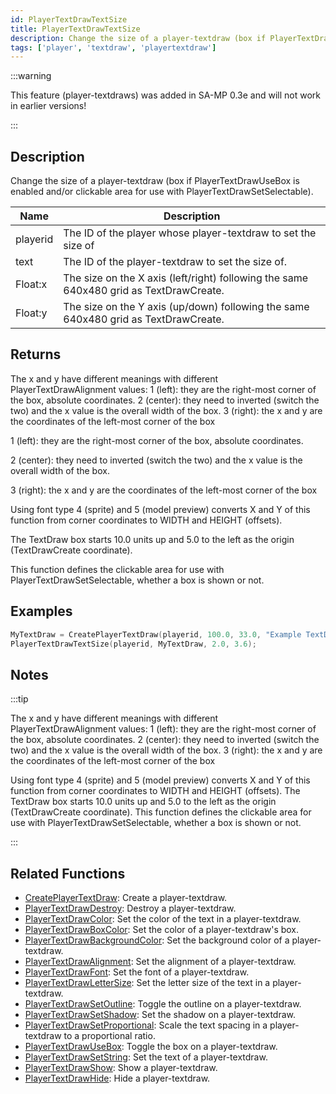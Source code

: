 ```yaml
---
id: PlayerTextDrawTextSize
title: PlayerTextDrawTextSize
description: Change the size of a player-textdraw (box if PlayerTextDrawUseBox is enabled and/or clickable area for use with PlayerTextDrawSetSelectable).
tags: ['player', 'textdraw', 'playertextdraw']
---
```


:::warning

This feature (player-textdraws) was added in SA-MP 0.3e and will not work in earlier versions!

:::

## Description

Change the size of a player-textdraw (box if PlayerTextDrawUseBox is enabled and/or clickable area for use with PlayerTextDrawSetSelectable).


| Name | Description |
|------|-------------|
|playerid | The ID of the player whose player-textdraw to set the size of|
|text | The ID of the player-textdraw to set the size of.|
|Float:x | The size on the X axis (left/right) following the same 640x480 grid as TextDrawCreate.|
|Float:y | The size on the Y axis (up/down) following the same 640x480 grid as TextDrawCreate.|


## Returns

The x and y have different meanings with different PlayerTextDrawAlignment values:
1 (left): they are the right-most corner of the box, absolute coordinates.
2 (center): they need to inverted (switch the two) and the x value is the overall width of the box.
3 (right): the x and y are the coordinates of the left-most corner of the box


1 (left): they are the right-most corner of the box, absolute coordinates.

2 (center): they need to inverted (switch the two) and the x value is the overall width of the box.

3 (right): the x and y are the coordinates of the left-most corner of the box

 Using font type 4 (sprite) and 5 (model preview) converts X and Y of this function from corner coordinates to WIDTH and HEIGHT (offsets).

The TextDraw box starts 10.0 units up and 5.0 to the left as the origin (TextDrawCreate coordinate).

This function defines the clickable area for use with PlayerTextDrawSetSelectable, whether a box is shown or not.


## Examples


```c
MyTextDraw = CreatePlayerTextDraw(playerid, 100.0, 33.0, "Example TextDraw");
PlayerTextDrawTextSize(playerid, MyTextDraw, 2.0, 3.6);
```


## Notes

:::tip


The x and y have different meanings with different PlayerTextDrawAlignment values:
1 (left): they are the right-most corner of the box, absolute coordinates.
2 (center): they need to inverted (switch the two) and the x value is the overall width of the box.
3 (right): the x and y are the coordinates of the left-most corner of the box

 Using font type 4 (sprite) and 5 (model preview) converts X and Y of this function from corner coordinates to WIDTH and HEIGHT (offsets).
The TextDraw box starts 10.0 units up and 5.0 to the left as the origin (TextDrawCreate coordinate).
This function defines the clickable area for use with PlayerTextDrawSetSelectable, whether a box is shown or not.

:::


## Related Functions


-  [CreatePlayerTextDraw](../functions/CreatePlayerTextDraw.md): Create a player-textdraw.
-  [PlayerTextDrawDestroy](../functions/PlayerTextDrawDestroy.md): Destroy a player-textdraw.
-  [PlayerTextDrawColor](../functions/PlayerTextDrawColor.md): Set the color of the text in a player-textdraw.
-  [PlayerTextDrawBoxColor](../functions/PlayerTextDrawBoxColor.md): Set the color of a player-textdraw's box.
-  [PlayerTextDrawBackgroundColor](../functions/PlayerTextDrawBackgroundColor.md): Set the background color of a player-textdraw.
-  [PlayerTextDrawAlignment](../functions/PlayerTextDrawAlignment.md): Set the alignment of a player-textdraw.
-  [PlayerTextDrawFont](../functions/PlayerTextDrawFont.md): Set the font of a player-textdraw.
-  [PlayerTextDrawLetterSize](../functions/PlayerTextDrawLetterSize.md): Set the letter size of the text in a player-textdraw.
-  [PlayerTextDrawSetOutline](../functions/PlayerTextDrawSetOutline.md): Toggle the outline on a player-textdraw.
-  [PlayerTextDrawSetShadow](../functions/PlayerTextDrawSetShadow.md): Set the shadow on a player-textdraw.
-  [PlayerTextDrawSetProportional](../functions/PlayerTextDrawSetProportional.md): Scale the text spacing in a player-textdraw to a proportional ratio.
-  [PlayerTextDrawUseBox](../functions/PlayerTextDrawUseBox.md): Toggle the box on a player-textdraw.
-  [PlayerTextDrawSetString](../functions/PlayerTextDrawSetString.md): Set the text of a player-textdraw.
-  [PlayerTextDrawShow](../functions/PlayerTextDrawShow.md): Show a player-textdraw.
-  [PlayerTextDrawHide](../functions/PlayerTextDrawHide.md): Hide a player-textdraw.